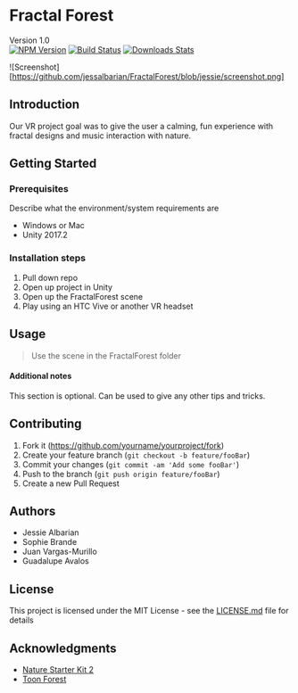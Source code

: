 <!-- Markdown link & img definitions -->
[npm-image]: https://img.shields.io/npm/v/datadog-metrics.svg?style=flat-square
[npm-url]: https://npmjs.org/package/datadog-metrics
[npm-downloads]: https://img.shields.io/npm/dm/datadog-metrics.svg?style=flat-square
[travis-image]: https://img.shields.io/travis/dbader/node-datadog-metrics/master.svg?style=flat-square
[travis-url]: https://travis-ci.org/dbader/node-datadog-metrics
[wiki]: https://github.com/yourname/yourproject/wiki
[placeholder-image]: http://via.placeholder.com/700x400
<!-- End markdown link & img definitions -->

# Fractal Forest
Version 1.0 <br>
[![NPM Version][npm-image]][npm-url]
[![Build Status][travis-image]][travis-url]
[![Downloads Stats][npm-downloads]][npm-url]

![Screenshot][https://github.com/jessalbarian/FractalForest/blob/jessie/screenshot.png]

## Introduction
Our VR project goal was to give the user a calming, fun experience with fractal designs and music interaction with nature.

## Getting Started

### Prerequisites
Describe what the environment/system requirements are
* Windows or Mac
* Unity 2017.2

### Installation steps
1. Pull down repo
2. Open up project in Unity
3. Open up the FractalForest scene
4. Play using an HTC Vive or another VR headset

## Usage
> Use the scene in the FractalForest folder

#### Additional notes
This section is optional. Can be used to give any other tips and tricks.

## Contributing
1. Fork it (<https://github.com/yourname/yourproject/fork>)
2. Create your feature branch (`git checkout -b feature/fooBar`)
3. Commit your changes (`git commit -am 'Add some fooBar'`)
4. Push to the branch (`git push origin feature/fooBar`)
5. Create a new Pull Request

## Authors
* Jessie Albarian
* Sophie Brande
* Juan Vargas-Murillo
* Guadalupe Avalos

## License
This project is licensed under the MIT License - see the [LICENSE.md](LICENSE.md) file for details

## Acknowledgments

* [Nature Starter Kit 2](https://www.assetstore.unity3d.com/en/#!/content/52977)
* [Toon Forest](https://www.assetstore.unity3d.com/en/#!/content/66124)
